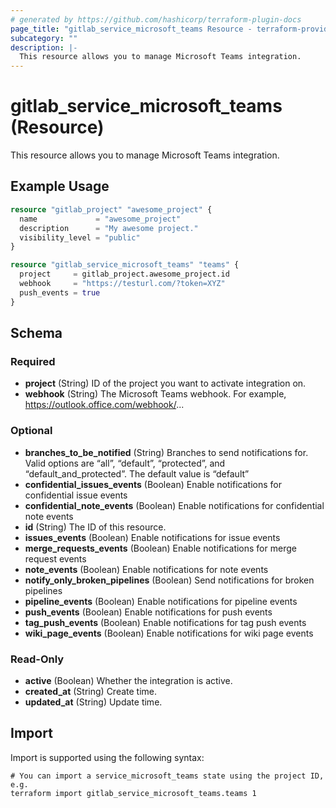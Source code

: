 ```yaml
---
# generated by https://github.com/hashicorp/terraform-plugin-docs
page_title: "gitlab_service_microsoft_teams Resource - terraform-provider-gitlab"
subcategory: ""
description: |-
  This resource allows you to manage Microsoft Teams integration.
---
```


# gitlab_service_microsoft_teams (Resource)

This resource allows you to manage Microsoft Teams integration.

## Example Usage

```terraform
resource "gitlab_project" "awesome_project" {
  name             = "awesome_project"
  description      = "My awesome project."
  visibility_level = "public"
}

resource "gitlab_service_microsoft_teams" "teams" {
  project     = gitlab_project.awesome_project.id
  webhook     = "https://testurl.com/?token=XYZ"
  push_events = true
}
```

<!-- schema generated by tfplugindocs -->
## Schema

### Required

- **project** (String) ID of the project you want to activate integration on.
- **webhook** (String) The Microsoft Teams webhook. For example, https://outlook.office.com/webhook/...

### Optional

- **branches_to_be_notified** (String) Branches to send notifications for. Valid options are “all”, “default”, “protected”, and “default_and_protected”. The default value is “default”
- **confidential_issues_events** (Boolean) Enable notifications for confidential issue events
- **confidential_note_events** (Boolean) Enable notifications for confidential note events
- **id** (String) The ID of this resource.
- **issues_events** (Boolean) Enable notifications for issue events
- **merge_requests_events** (Boolean) Enable notifications for merge request events
- **note_events** (Boolean) Enable notifications for note events
- **notify_only_broken_pipelines** (Boolean) Send notifications for broken pipelines
- **pipeline_events** (Boolean) Enable notifications for pipeline events
- **push_events** (Boolean) Enable notifications for push events
- **tag_push_events** (Boolean) Enable notifications for tag push events
- **wiki_page_events** (Boolean) Enable notifications for wiki page events

### Read-Only

- **active** (Boolean) Whether the integration is active.
- **created_at** (String) Create time.
- **updated_at** (String) Update time.

## Import

Import is supported using the following syntax:

```shell
# You can import a service_microsoft_teams state using the project ID, e.g.
terraform import gitlab_service_microsoft_teams.teams 1
```
